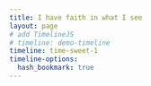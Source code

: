 ```yaml
---
title: I have faith in what I see
layout: page
# add TimelineJS
# timeline: demo-timeline
timeline: time-sweet-1
timeline-options:
  hash_bookmark: true
---
```

